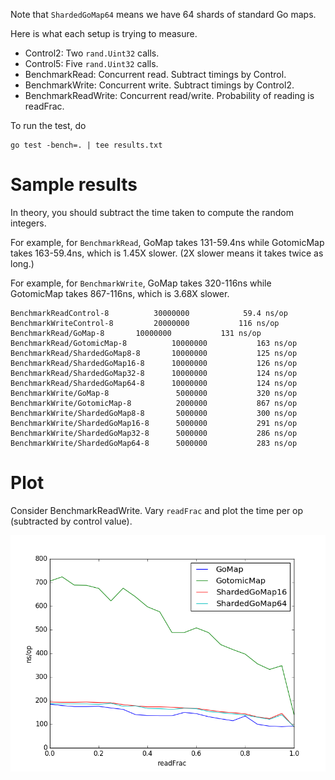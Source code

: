 Note that `ShardedGoMap64` means we have 64 shards of standard Go maps.

Here is what each setup is trying to measure.

* Control2: Two `rand.Uint32` calls.
* Control5: Five `rand.Uint32` calls.
* BenchmarkRead: Concurrent read. Subtract timings by Control.
* BenchmarkWrite: Concurrent write. Subtract timings by Control2.
* BenchmarkReadWrite: Concurrent read/write. Probability of reading is readFrac.


To run the test, do

```
go test -bench=. | tee results.txt
```

# Sample results

In theory, you should subtract the time taken to compute the random integers.

For example, for `BenchmarkRead`, GoMap takes 131-59.4ns while GotomicMap takes
163-59.4ns, which is 1.45X slower. (2X slower means it takes twice as long.)

For example, for `BenchmarkWrite`, GoMap takes 320-116ns while GotomicMap takes
867-116ns, which is 3.68X slower.

```
BenchmarkReadControl-8       	30000000	        59.4 ns/op
BenchmarkWriteControl-8      	20000000	       116 ns/op
BenchmarkRead/GoMap-8    	10000000	       131 ns/op
BenchmarkRead/GotomicMap-8         	10000000	       163 ns/op
BenchmarkRead/ShardedGoMap8-8      	10000000	       125 ns/op
BenchmarkRead/ShardedGoMap16-8     	10000000	       126 ns/op
BenchmarkRead/ShardedGoMap32-8     	10000000	       124 ns/op
BenchmarkRead/ShardedGoMap64-8     	10000000	       124 ns/op
BenchmarkWrite/GoMap-8             	 5000000	       320 ns/op
BenchmarkWrite/GotomicMap-8        	 2000000	       867 ns/op
BenchmarkWrite/ShardedGoMap8-8     	 5000000	       300 ns/op
BenchmarkWrite/ShardedGoMap16-8    	 5000000	       291 ns/op
BenchmarkWrite/ShardedGoMap32-8    	 5000000	       286 ns/op
BenchmarkWrite/ShardedGoMap64-8    	 5000000	       283 ns/op
```

# Plot

Consider BenchmarkReadWrite. Vary `readFrac` and plot the time per op (subtracted
by control value).

![plot](plot.png "Plot for BenchmarkReadWrite")
